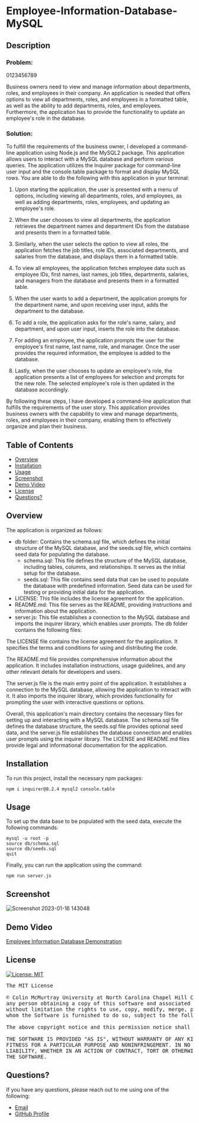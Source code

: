 # Employee-Information-Database-MySQL

## Description

### Problem:
0123456789

Business owners need to view and manage information about departments, roles, and employees in their company. An application is needed that offers options to view 
all departments, roles, and employees in a formatted table, as well as the ability to add departments, roles, and employees. Furthermore, the application has to 
provide the functionality to update an employee's role in the database.

### Solution:
To fulfill the requirements of the business owner, I developed a command-line application using Node.js and the MySQL2 package. This application allows users to 
interact with a MySQL database and perform various queries. The application utilizes the Inquirer package for command-line user input and the console.table 
package to format and display MySQL rows. You are able to do the following with this application in your terminal: 

1. Upon starting the application, the user is presented with a menu of options, including viewing all departments, roles, and employees, as well as adding 
departments, roles, employees, and updating an employee's role.

2. When the user chooses to view all departments, the application retrieves the department names and department IDs from the database and presents them in a 
formatted table.

3. Similarly, when the user selects the option to view all roles, the application fetches the job titles, role IDs, associated departments, and salaries from the 
database, and displays them in a formatted table.

4. To view all employees, the application fetches employee data such as employee IDs, first names, last names, job titles, departments, salaries, and managers from the database and presents them in a formatted table.

5. When the user wants to add a department, the application prompts for the department name, and upon receiving user input, adds the department to the database.

6. To add a role, the application asks for the role's name, salary, and department, and upon user input, inserts the role into the database.

7. For adding an employee, the application prompts the user for the employee's first name, last name, role, and manager. Once the user provides the required 
information, the employee is added to the database.

8. Lastly, when the user chooses to update an employee's role, the application presents a list of employees for selection and prompts for the new role. The selected employee's role is then updated in the database accordingly.

By following these steps, I have developed a command-line application that fulfills the requirements of the user story. This application provides business owners 
with the capability to view and manage departments, roles, and employees in their company, enabling them to effectively organize and plan their business.

## Table of Contents
- [Overview](#overview)
- [Installation](#installation)
- [Usage](#usage)
- [Screenshot](#screenshot)
- [Demo Video](#demo)
- [License](#license)
- [Questions?](#quest)

## Overview 

The application is organized as follows:


* db folder: Contains the schema.sql file, which defines the initial structure of the MySQL database, and the seeds.sql file, which contains seed data for populating the database.
  * schema.sql: This file defines the structure of the MySQL database, including tables, columns, and relationships. It serves as the initial setup for the database.
  * seeds.sql: This file contains seed data that can be used to populate the database with predefined information. Seed data can be used for testing or providing initial data for the application.
* LICENSE: This file includes the license agreement for the application.
* README.md: This file serves as the README, providing instructions and information about the application.
* server.js: This file establishes a connection to the MySQL database and imports the inquirer library, which enables user prompts.
The db folder contains the following files:

The LICENSE file contains the license agreement for the application. It specifies the terms and conditions for using and distributing the code.

The README.md file provides comprehensive information about the application. It includes installation instructions, usage guidelines, and any other relevant details for developers and users.

The server.js file is the main entry point of the application. It establishes a connection to the MySQL database, allowing the application to interact with it. It also imports the inquirer library, which provides functionality for prompting the user with interactive questions or options.

Overall, this application's main directory contains the necessary files for setting up and interacting with a MySQL database. The schema.sql file defines the database structure, the seeds.sql file provides optional seed data, and the server.js file establishes the database connection and enables user prompts using the inquirer library. The LICENSE and README.md files provide legal and informational documentation for the application.


## Installation 

To run this project, install the necessary npm packages:

```
npm i inquirer@8.2.4 mysql2 console.table

```

## Usage

To set up the data base to be populated with the seed data, execute the following commands:

```
mysql -u root -p
source db/schema.sql
source db/seeds.sql
quit
```

Finally, you can run the application using the command: 

```
npm run server.js
```

## Screenshot

![Screenshot 2023-01-16 143048](https://user-images.githubusercontent.com/112663656/212753808-78cdcc55-5e8e-4974-aa51-7805cb46908f.png)

## Demo Video

<a href="https://drive.google.com/file/d/1Ru1HgPWMflV5q_3wtXiLwdxUPVTR_oOe/view?usp=share_link">Employee Information Database Demonstration</a>

## License

[![License: MIT](https://img.shields.io/badge/License-MIT-yellow.svg)](https://opensource.org/licenses/MIT)

<pre>
The MIT License

© Colin McMurtray University at North Carolina Chapel Hill Coding Bootcamp MIT License Copyright (c) 2023 Permission is hereby granted, free of charge, to 
any person obtaining a copy of this software and associated documentation files (the "Software"), to deal in the Software without restriction, including 
without limitation the rights to use, copy, modify, merge, publish, distribute, sublicense, and/or sell copies of the Software, and to permit persons to 
whom the Software is furnished to do so, subject to the following conditions:

The above copyright notice and this permission notice shall be included in all copies or substantial portions of the Software.

THE SOFTWARE IS PROVIDED "AS IS", WITHOUT WARRANTY OF ANY KIND, EXPRESS OR IMPLIED, INCLUDING BUT NOT LIMITED TO THE WARRANTIES OF MERCHANTABILITY, 
FITNESS FOR A PARTICULAR PURPOSE AND NONINFRINGEMENT. IN NO EVENT SHALL THE AUTHORS OR COPYRIGHT HOLDERS BE LIABLE FOR ANY CLAIM, DAMAGES OR OTHER 
LIABILITY, WHETHER IN AN ACTION OF CONTRACT, TORT OR OTHERWISE, ARISING FROM, OUT OF OR IN CONNECTION WITH THE SOFTWARE OR THE USE OR OTHER DEALINGS IN 
THE SOFTWARE.
</pre>

## Questions? <a name="quest"></a>

If you have any questions, please reach out to me using one of the following:

- [Email](mailto:mcmurtraycolin@gmail.com)
- [GitHub Profile](https://github.com/codingColinMcM)
